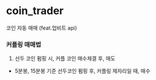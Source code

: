 # coin_trader
코인 자동 매매 (feat.업비트 api) 
### 커플링 매매법
1. 선두 코인 펌핑 시, 커플 코인 매수체결 후, 매도
- 5분봉, 15분봉 기준 선두코인 펌핑 후, 커플링 제자리일 때, 매수 
